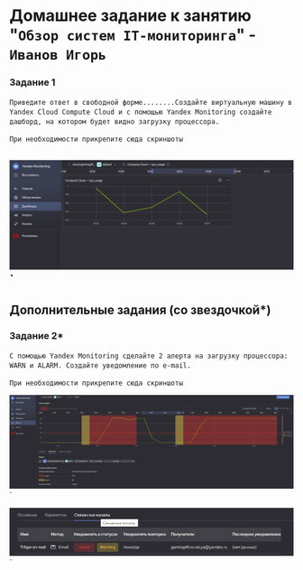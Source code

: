 # Домашнее задание к занятию "`Обзор систем IT-мониторинга`" - `Иванов Игорь`


### Задание 1

`Приведите ответ в свободной форме........Создайте виртуальную машину в Yandex Cloud Compute Cloud и с помощью Yandex Monitoring создайте дашборд, на котором будет видно загрузку процессора.`

`При необходимости прикрепитe сюда скриншоты`

![Мониторинг](https://github.com/gaming4funNel/srlb-homework-9-01-hw/blob/main/img/cpu_usage.png)`
---

## Дополнительные задания (со звездочкой*)

### Задание 2*

`С помощью Yandex Monitoring сделайте 2 алерта на загрузку процессора: WARN и ALARM. Создайте уведомление по e-mail.`

`При необходимости прикрепитe сюда скриншоты`

![Мониторинг](https://github.com/gaming4funNel/srlb-homework-9-01-hw/blob/main/img/alert.png)`

![Мониторинг](https://github.com/gaming4funNel/srlb-homework-9-01-hw/blob/main/img/alert2.png)`
